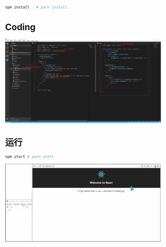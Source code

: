 ``` bash
npm install   # yarn install
```

# Coding
![coding](./code.png)
# 运行
```bash
npm start # yarn start
```
![效果](./create-react-app-demo.gif)